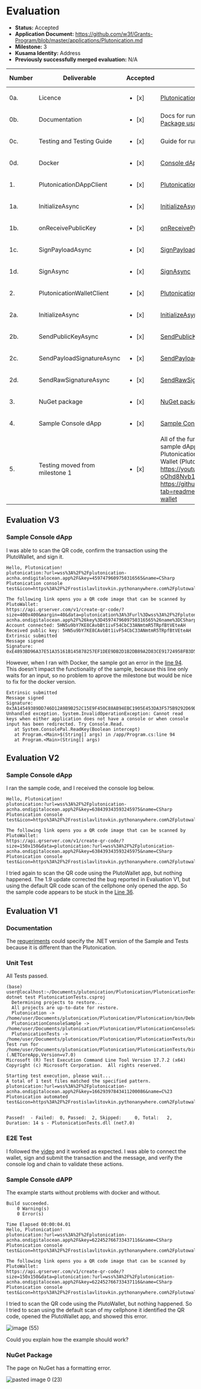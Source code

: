 
# Evaluation

- **Status:** Accepted
- **Application Document:** https://github.com/w3f/Grants-Program/blob/master/applications/Plutonication.md
- **Milestone:** 3
- **Kusama Identity:** Address
- **Previously successfully merged evaluation:** N/A

| Number | Deliverable | Accepted | Link | Evaluation Notes |
| ------ | ----------- | -------- | ---- |----------------- |
| 0a. | Licence | <ul><li>[x] </li></ul>| [Plutonication](https://github.com/cisar2218/Plutonication/blob/grant-delivery/LICENSE) | | 
| 0b.  | Documentation | <ul><li>[x] </li></ul>| Docs for running all codes is in the [Readme](https://github.com/cisar2218/Plutonication/blob/grant-delivery/README.md). [Package usage guide](https://plutonication-acnha.ondigitalocean.app/docs/csharp). |  |
| 0c. | Testing and Testing Guide | <ul><li>[x] </li></ul>| Guide for running tests is in the [Readme](https://github.com/cisar2218/Plutonication/blob/grant-delivery/README.md). |  |
| 0d. | Docker | <ul><li>[x] </li></ul>| [Console dApp Sample Dockerfile](https://github.com/cisar2218/Plutonication/blob/grant-delivery/PlutonicationConsoleSample/Dockerfile) |  |
| 1. | PlutonicationDAppClient | <ul><li>[x] </li></ul>| [PlutonicationDAppClient.cs](https://github.com/cisar2218/Plutonication/blob/grant-delivery/Plutonication/PlutonicationDAppClient.cs) |  |
| 1a. | InitializeAsync | <ul><li>[x] </li></ul>| [InitializeAsync](https://github.com/cisar2218/Plutonication/blob/00c231cfa2fed8c8b436d7e41c8c2901f412300c/Plutonication/PlutonicationDAppClient.cs#L15) |  |
| 1b. | onReceivePublicKey | <ul><li>[x] </li></ul>| [onReceivePublicKey](https://github.com/cisar2218/Plutonication/blob/00c231cfa2fed8c8b436d7e41c8c2901f412300c/Plutonication/PlutonicationDAppClient.cs#L17C28-L17C46) |  |
| 1c. | SignPayloadAsync | <ul><li>[x] </li></ul>| [SignPayloadAsync](https://github.com/cisar2218/Plutonication/blob/00c231cfa2fed8c8b436d7e41c8c2901f412300c/Plutonication/PlutonicationAccount.cs#L91C44-L91C60) |  |
| 1d. | SignAsync | <ul><li>[x] </li></ul>| [SignAsync](https://github.com/cisar2218/Plutonication/blob/00c231cfa2fed8c8b436d7e41c8c2901f412300c/Plutonication/PlutonicationAccount.cs#L66C44-L66C53) |  |
| 2. | PlutonicationWalletClient | <ul><li>[x] </li></ul>| [PlutonicationWalletClient](https://github.com/cisar2218/Plutonication/blob/grant-delivery/Plutonication/PlutonicationWalletClient.cs) |  |
| 2a. | InitializeAsync | <ul><li>[x] </li></ul>| [InitializeAsync](https://github.com/cisar2218/Plutonication/blob/00c231cfa2fed8c8b436d7e41c8c2901f412300c/Plutonication/PlutonicationWalletClient.cs#L31C28-L31C43) |  |
| 2b. | SendPublicKeyAsync | <ul><li>[x] </li></ul>| [SendPublicKeyAsync](https://github.com/cisar2218/Plutonication/blob/00c231cfa2fed8c8b436d7e41c8c2901f412300c/Plutonication/PlutonicationWalletClient.cs#L131C35-L131C53) |  |
| 2c. | SendPayloadSignatureAsync | <ul><li>[x] </li></ul>| [SendPayloadSignatureAsync](https://github.com/cisar2218/Plutonication/blob/00c231cfa2fed8c8b436d7e41c8c2901f412300c/Plutonication/PlutonicationWalletClient.cs#L149C34-L149C59) |  |
| 2d. | SendRawSignatureAsync | <ul><li>[x] </li></ul>| [SendRawSignatureAsync](https://github.com/cisar2218/Plutonication/blob/00c231cfa2fed8c8b436d7e41c8c2901f412300c/Plutonication/PlutonicationWalletClient.cs#L167C34-L167C55) | |
| 3. | NuGet package | <ul><li>[x] </li></ul>| [NuGet package](https://www.nuget.org/packages/Plutonication/) |  |
| 4. | Sample Console dApp | <ul><li>[x] </li></ul>| [Sample Console dApp](https://github.com/cisar2218/Plutonication/tree/grant-delivery/PlutonicationConsoleSample) |  |
| 5. | Testing moved from milestone 1 | <ul><li>[x] </li></ul>| All of the functions end-to-end tested with a sample dApp written in typescript (with Plutonication and Polkadot.js api) and a sample Wallet (PlutoWallet). Showcase video: https://youtu.be/lVVcgNs7KRk?si=r-oOhd8Nvb1m0ysQ. Guide for running: https://github.com/RostislavLitovkin/Plutonication?tab=readme-ov-file#e2e-testing-with-pluto-wallet |  |

## Evaluation V3

### Sample Console dApp

I was able to scan the QR code, confirm the transaction using the PlutoWallet, and sign it.

```
Hello, Plutonication!
plutonication:?url=wss%3A%2F%2Fplutonication-acnha.ondigitalocean.app%2F&key=4597479609750316565&name=CSharp Plutonication console test&icon=https%3A%2F%2Frostislavlitovkin.pythonanywhere.com%2Fplutowalleticonwhite

The following link opens you a QR code image that can be scanned by PlutoWallet:
https://api.qrserver.com/v1/create-qr-code/?size=400x400&margin=40&data=plutonication%3A%3Furl%3Dwss%3A%2F%2Fplutonication-acnha.ondigitalocean.app%2F%26key%3D4597479609750316565%26name%3DCSharp%2520Plutonication%2520console%2520test%26icon%3Dhttps%3A%2F%2Frostislavlitovkin.pythonanywhere.com%2Fplutowalleticonwhite
Account connected: 5HN5u9bY7KE8CAvbBt1ivF54CbC33ANmtmR5TRpfBtVEteAH
Received public key: 5HN5u9bY7KE8CAvbBt1ivF54CbC33ANmtmR5TRpfBtVEteAH
Extrinsic submitted
Message signed
Signature: 0xE4893BD96A37E51A35161B145878257EF1DEE9DB2D1B2DB89A2D83CE91724958FB3D5CC3E6D33A4CFED66B1B0F4CF54FBE38D5E0153DA081A7A8418324B02685
```

However, when I ran with Docker, the sample got an error in the [line 94](https://github.com/cisar2218/Plutonication/blob/grant-delivery/PlutonicationConsoleSample/Program.cs#L94). This doesn't impact the functionality of the sample, because this line only waits for an input, so no problem to aprove the milestone but would be nice to fix for the docker version.

```
Extrinsic submitted
Message signed
Signature: 0x3A14549389DD746D12A9B9B252C15E9F450C88AB94EBC1905E453DA3F575B9292D69D85D1E6ADB2B5F833119866DFCC1D15098A2B02B35D09025FC4DDFC3B284
Unhandled exception. System.InvalidOperationException: Cannot read keys when either application does not have a console or when console input has been redirected. Try Console.Read.
   at System.ConsolePal.ReadKey(Boolean intercept)
   at Program.<Main>$(String[] args) in /app/Program.cs:line 94
   at Program.<Main>(String[] args)
```


## Evaluation V2

### Sample Console dApp

I ran the sample code, and I received the console log below.

```
Hello, Plutonication!
plutonication:?url=wss%3A%2F%2Fplutonication-acnha.ondigitalocean.app%2F&key=638439343593245975&name=CSharp Plutonication console test&icon=https%3A%2F%2Frostislavlitovkin.pythonanywhere.com%2Fplutowalleticonwhite

The following link opens you a QR code image that can be scanned by PlutoWallet: 
https://api.qrserver.com/v1/create-qr-code/?size=150x150&data=plutonication:?url=wss%3A%2F%2Fplutonication-acnha.ondigitalocean.app%2F&key=638439343593245975&name=CSharp Plutonication console test&icon=https%3A%2F%2Frostislavlitovkin.pythonanywhere.com%2Fplutowalleticonwhite
```

I tried again to scan the QR code using the PlutoWallet app, but nothing happened. The 1.9 update corrected the bug reported in Evaluation V1, but using the default QR code scan of the cellphone only opened the app. So the sample code appears to be stuck in the [Line 36](https://github.com/cisar2218/Plutonication/blob/00c231cfa2fed8c8b436d7e41c8c2901f412300c/PlutonicationConsoleSample/Program.cs#L36). 

## Evaluation V1

### Documentation

The [requeriments](https://github.com/cisar2218/Plutonication/blob/grant-delivery/README.md#requirements) could specify the .NET version of the Sample and Tests because it is different than the Plutonication.

### Unit Test

All Tests passed.

```
(base) user@localhost:~/Documents/plutonication/Plutonication/PlutonicationTests$ dotnet test PlutonicationTests.csproj
  Determining projects to restore...
  All projects are up-to-date for restore.
  Plutonication -> /home/user/Documents/plutonication/Plutonication/Plutonication/bin/Debug/net6.0/Plutonication.dll
  PlutonicationConsoleSample -> /home/user/Documents/plutonication/Plutonication/PlutonicationConsoleSample/bin/Debug/net7.0/PlutonicationConsoleSample.dll
  PlutonicationTests -> /home/user/Documents/plutonication/Plutonication/PlutonicationTests/bin/Debug/net7.0/PlutonicationTests.dll
Test run for /home/user/Documents/plutonication/Plutonication/PlutonicationTests/bin/Debug/net7.0/PlutonicationTests.dll (.NETCoreApp,Version=v7.0)
Microsoft (R) Test Execution Command Line Tool Version 17.7.2 (x64)
Copyright (c) Microsoft Corporation.  All rights reserved.

Starting test execution, please wait...
A total of 1 test files matched the specified pattern.
plutonication:?url=wss%3A%2F%2Fplutonication-acnha.ondigitalocean.app%2F&key=16629397843411200086&name=C%23 Plutonication automated test&icon=https%3A%2F%2Frostislavlitovkin.pythonanywhere.com%2Fplutowalleticonwhite


Passed!  - Failed:  0, Passed:  2, Skipped:     0, Total:   2, Duration: 14 s - PlutonicationTests.dll (net7.0)
```

### E2E Test

I followed the [video](https://youtu.be/lVVcgNs7KRk?si=r-oOhd8Nvb1m0ysQ) and it worked as expected. I was able to connect the wallet, sign and submit the transaction and the message, and verify the console log and chain to validate these actions. 

### Sample Console dAPP

The example starts without problems with docker and without.

```
Build succeeded.
    0 Warning(s)
    0 Error(s)

Time Elapsed 00:00:04.01
Hello, Plutonication!
plutonication:?url=wss%3A%2F%2Fplutonication-acnha.ondigitalocean.app%2F&key=622452766733437116&name=CSharp Plutonication console test&icon=https%3A%2F%2Frostislavlitovkin.pythonanywhere.com%2Fplutowalleticonwhite

The following link opens you a QR code image that can be scanned by PlutoWallet:
https://api.qrserver.com/v1/create-qr-code/?size=150x150&data=plutonication:?url=wss%3A%2F%2Fplutonication-acnha.ondigitalocean.app%2F&key=622452766733437116&name=CSharp Plutonication console test&icon=https%3A%2F%2Frostislavlitovkin.pythonanywhere.com%2Fplutowalleticonwhite
```

I tried to scan the QR code using the PlutoWallet, but nothing happened. So I tried to scan using the default scan of my cellphone it identified the QR code, opened the PlutoWallet app, and showed this error. 

![image (55)](https://github.com/dsm-w3f/Grant-Milestone-Delivery/assets/112647953/50c36584-e053-412a-860f-6759d27272f3)


Could you explain how the example should work?

### NuGet Package

The page on NuGet has a formatting error.

![pasted image 0 (23)](https://github.com/dsm-w3f/Grant-Milestone-Delivery/assets/112647953/de80c141-ae88-4f56-8dd4-2a2fc35479bf)


